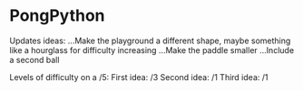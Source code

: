 # PongPython

Updates ideas:
...Make the playground a different shape, maybe something like a hourglass for difficulty increasing
...Make the paddle smaller
...Include a second ball

Levels of difficulty on a /5:
First idea: /3
Second idea: /1
Third idea: /1

     
